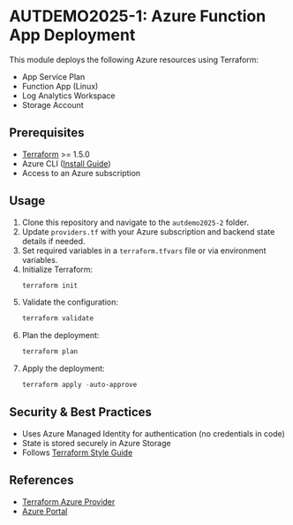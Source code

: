 # AUTDEMO2025-1: Azure Function App Deployment

This module deploys the following Azure resources using Terraform:
- App Service Plan
- Function App (Linux)
- Log Analytics Workspace
- Storage Account

## Prerequisites
- [Terraform](https://developer.hashicorp.com/terraform/downloads) >= 1.5.0
- Azure CLI ([Install Guide](https://learn.microsoft.com/en-us/cli/azure/install-azure-cli))
- Access to an Azure subscription

## Usage
1. Clone this repository and navigate to the `autdemo2025-2` folder.
2. Update `providers.tf` with your Azure subscription and backend state details if needed.
3. Set required variables in a `terraform.tfvars` file or via environment variables.
4. Initialize Terraform:
   ```powershell
   terraform init
   ```
5. Validate the configuration:
   ```powershell
   terraform validate
   ```
6. Plan the deployment:
   ```powershell
   terraform plan
   ```
7. Apply the deployment:
   ```powershell
   terraform apply -auto-approve
   ```

## Security & Best Practices
- Uses Azure Managed Identity for authentication (no credentials in code)
- State is stored securely in Azure Storage
- Follows [Terraform Style Guide](https://developer.hashicorp.com/terraform/language/style)

## References
- [Terraform Azure Provider](https://registry.terraform.io/providers/hashicorp/azurerm/latest/docs)
- [Azure Portal](https://portal.azure.com/)
